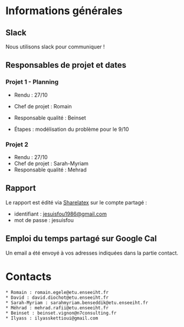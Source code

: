 # Informations générales

## Slack
Nous utilisons slack pour communiquer !

## Responsables de projet et dates

### Projet 1 - Planning

* Rendu : 27/10
* Chef de projet : Romain
* Responsable qualité : Beinset

* Étapes : modélisation du problème pour le 9/10

### Projet 2

* Rendu : 27/10
* Chef de projet : Sarah-Myriam
* Responsable qualité : Mehrad

## Rapport

Le rapport est édité via [Sharelatex](https://fr.sharelatex.com) sur le compte
partagé :
* identifiant : jesuisfou1986@gmail.com
* mot de passe : jesuisfou

## Emploi du temps partagé sur Google Cal

Un email a été envoyé à vos adresses indiquées dans la partie contact.

# Contacts

    * Romain : romain.egele@etu.enseeiht.fr
    * David : david.diochot@etu.enseeiht.fr
    * Sarah-Myriam : sarahmyriam.benseddik@etu.enseeiht.fr
    * Méhrad : mehrad.rafii@etu.enseeiht.fr
    * Beinset : beinset.vignon@n7consulting.fr
    * Ilyass : ilyasskettioui@gmail.com



